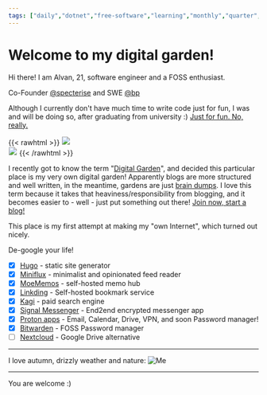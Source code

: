 ```yaml
---
tags: ["daily","dotnet","free-software","learning","monthly","quarter","rant","tutorial","update","weekly"]
---
```


# Welcome to my digital garden!

Hi there! I am Alvan, 21, software engineer and a FOSS enthusiast.

Co-Founder [@specterise](https://specterise.com) and SWE [@bp](https://bp.com)

Although I currently don't have much time to write code just for fun, I was and will be doing so, after graduating from university :) [Just for fun. No, really.](https://justforfunnoreally.dev/)

{{< rawhtml >}}
<a href="https://yesterweb.org/no-to-web3/" target="_blank"><img style="border:1px solid white;" src="https://auzziejay.com/images/noweb32.gif"></a><br>
<a href="https://edleeman.co.uk/cookie-zero" target="_blank"><img style="border:1px solid white;" src="https://edleeman.co.uk/images/cookiezero.svg"></a>
{{< /rawhtml >}}

I recently got to know the term "[Digital Garden](https://maggieappleton.com/garden-history)", and decided this particular place is my very own digital garden! Apparently blogs are more structured and well written, in the meantime, gardens are just [brain dumps](https://bt.ht/dump). I love this term because it takes that heaviness/responsibility from blogging, and it becomes easier to - well - just put something out there! [Join now, start a blog!](https://manuelmoreale.com/how-to-start-a-successful-blog)

This place is my first attempt at making my "own Internet", which turned out nicely. 

De-google your life!
- [x] [Hugo](https://gohugo.io) - static site generator
- [x] [Miniflux](https://miniflux.app/) - minimalist and opinionated feed reader
- [x] [MoeMemos](https://github.com/mudkipme/MoeMemos) - self-hosted memo hub
- [x] [Linkding](https://github.com/sissbruecker/linkding) - Self-hosted bookmark service
- [x] [Kagi](https://kagi.com) - paid search engine
- [x] [Signal Messenger](https://www.signal.org/) - End2end encrypted messenger app
- [x] [Proton apps](https://proton.me/) - Email, Calendar, Drive, VPN, and soon Password manager!
- [x] [Bitwarden](https://bitwarden.com/) - FOSS Password manager
- [ ] [Nextcloud](https://nextcloud.com/) - Google Drive alternative

___

I love autumn, drizzly weather and nature:
![Me](/images/me-yellow.jpeg "Me, smiling, because I love autumn, drizzly weather and nature")

___

You are welcome :)
